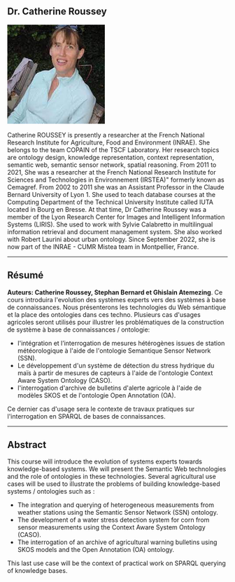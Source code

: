 ## Dr. Catherine Roussey

![Dr Catherine Roussey ](img/roussey.jpeg)

Catherine ROUSSEY is presently a researcher at the French National Research Institute for Agriculture, Food and Environment (INRAE). She belongs to the team COPAIN of the TSCF Laboratory. Her research topics are ontology design, knowledge representation, context representation, semantic web, semantic sensor network, spatial reasoning.
From 2011 to 2021, She was a researcher at the French National Research Institute for Sciences and Technologies in Environnement (IRSTEA)" formerly known as Cemagref. From 2002 to 2011 she was an Assistant Professor in the Claude Bernard University of Lyon 1. She used to teach database courses at the Computing Department of the Technical University Institute called IUTA located in Bourg en Bresse. At that time, Dr Catherine Roussey was a member of the Lyon Research Center for Images and Intelligent Information Systems (LIRIS). She used to work with Sylvie Calabretto in multilingual information retrieval and document management system. She also worked with Robert Laurini about urban ontology. Since September 2022, she is now part of the INRAE - CUMR Mistea team in Montpellier, France. 


---
## Résumé

**Auteurs: Catherine Roussey, Stephan Bernard et Ghislain Atemezing**.
Ce cours introduira l'evolution des systèmes experts vers des systèmes  à base de connaissances. Nous présenterons les technologies du Web sémantique et la place des ontologies dans ces techno. Plusieurs cas d'usages agricoles seront utilisés pour illustrer les problématiques de la construction de système à base de connaissances / ontologie:
- l'intégration et l’interrogation de mesures hétérogènes issues de station météorologique à l'aide de l'ontologie Semantique Sensor Network (SSN).
- Le développement d'un système de détection du stress hydrique du maïs à partir de mesures de capteurs à l'aide de l'ontologie Context Aware System Ontology (CASO).
- l'interrogation d'archive de bulletins d'alerte agricole à l'aide de modèles SKOS et de l'ontologie Open Annotation (OA).

Ce dernier cas d'usage sera le contexte de travaux pratiques sur l'interrogation en SPARQL de bases de connaissances.

---
## Abstract

This course will introduce the evolution of systems experts towards knowledge-based systems. We will present the Semantic Web technologies and the role of ontologies in these technologies. Several agricultural use cases will be used to illustrate the problems of building knowledge-based systems / ontologies such as :
- The integration and querying of heterogeneous measurements from weather stations using the Semantic Sensor Network (SSN) ontology.
- The development of a water stress detection system for corn from sensor measurements using the Context Aware System Ontology (CASO).
- The interrogation of an archive of agricultural warning bulletins using SKOS models and the Open Annotation (OA) ontology.

This last use case will be the context of practical work on SPARQL querying of knowledge bases.
